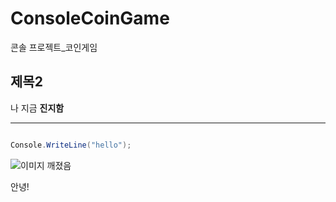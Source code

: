 # ConsoleCoinGame
 콘솔 프로젝트_코인게임

## 제목2

나 지금 **진지함**

---

```cs

Console.WriteLine("hello");

```

![이미지 깨졌음](https://develrocket-bucket.s3.ap-northeast-2.amazonaws.com/learning/XRP-101/XRP-10103_OOPnDataStructure/XRP-1010301_OOPDevelopment/XRP-101030104_ClassStatic/img_01.png)


안녕!

